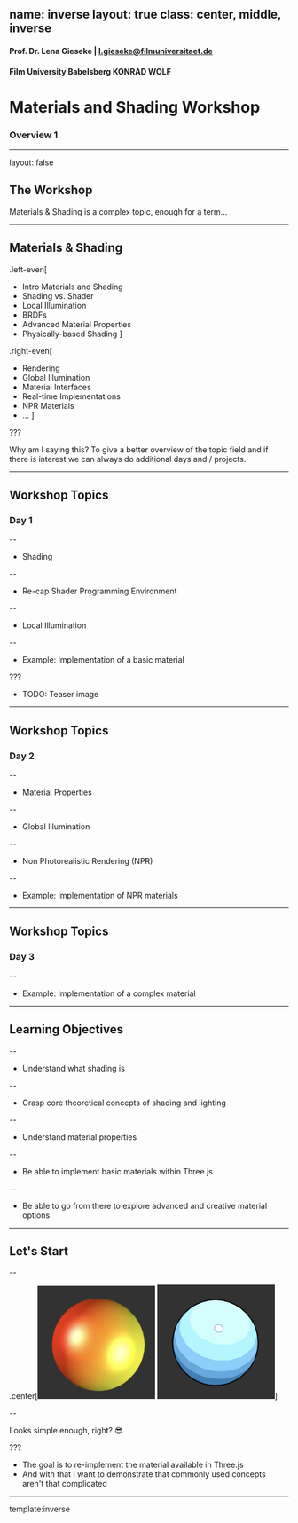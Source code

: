 name: inverse
layout: true
class: center, middle, inverse
---

#### Prof. Dr. Lena Gieseke | l.gieseke@filmuniversitaet.de  
#### Film University Babelsberg KONRAD WOLF

# Materials and Shading Workshop

### Overview 1

<!--

Start server in /doc/


h or ?: Toggle the help window
j: Jump to next slide
k: Jump to previous slide
b: Toggle blackout mode
m: Toggle mirrored mode.
c: Create a clone presentation on a new window
p: Toggle PresenterMode
f: Toggle Fullscreen
t: Reset presentation timer
<number> + <Return>: Jump to slide <number>
-->

---
layout: false

## The Workshop

Materials & Shading is a complex topic, enough for a term...

---
## Materials & Shading

.left-even[
* Intro Materials and Shading
* Shading vs. Shader
* Local Illumination
* BRDFs
* Advanced Material Properties
* Physically-based Shading
]  

.right-even[
* Rendering
* Global Illumination
* Material Interfaces
* Real-time Implementations
* NPR Materials
* ...
]


???

Why am I saying this? To give a better overview of the topic field and if there is interest we can always do additional days and / projects.

---

## Workshop Topics

### Day 1

--

* Shading

--

* Re-cap Shader Programming Environment

--
* Local Illumination

--
* Example: Implementation of a basic material


???
* TODO: Teaser image


---

## Workshop Topics

### Day 2

--
* Material Properties

--
* Global Illumination

--
* Non Photorealistic Rendering (NPR)

--
* Example: Implementation of NPR materials



---

## Workshop Topics

### Day 3

--
* Example: Implementation of a complex material



---

## Learning Objectives

--
* Understand what shading is

--
* Grasp core theoretical concepts of shading and lighting

--
* Understand material properties

--
* Be able to implement basic materials within Three.js

--
* Be able to go from there to explore advanced and creative material options


---

## Let's Start

--

.center[<img src="img/sphere_all.png" alt="sphere_all" style="width:42%;"> <img src="img/sphere_toon.png" alt="sphere_toon" style="width:42%;">]

--

Looks simple enough, right? 😎

???

* The goal is to re-implement the material available in Three.js
* And with that I want to demonstrate that commonly used concepts aren't that complicated



---
template:inverse

